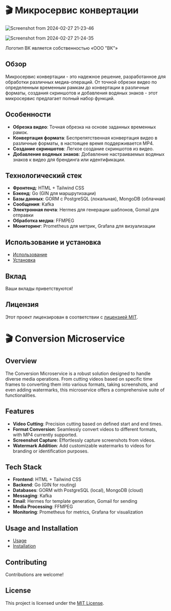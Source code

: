 # 🎬 Микросервис конвертации


![Screenshot from 2024-02-27 21-23-46](https://github.com/shuklarituparn/Conversion-Microservice/assets/66947051/ce4cfde8-0c11-496b-be62-4c3f73e8206c)

![Screenshot from 2024-02-27 21-24-35](https://github.com/shuklarituparn/Conversion-Microservice/assets/66947051/6085f17c-e6c9-41a7-86bf-e1a5efada1f5)

Логотип ВК является собственностью «ООО "ВК"»

## Обзор

Микросервис конвертации - это надежное решение, разработанное для обработки различных медиа-операций. От точной обрезки видео по определенным временным рамкам до конвертации в различные форматы, создания скриншотов и добавления водяных знаков - этот микросервис предлагает полный набор функций.

## Особенности

- **Обрезка видео**: Точная обрезка на основе заданных временных рамок.
- **Конвертация формата**: Беспрепятственная конвертация видео в различные форматы, в настоящее время поддерживается MP4.
- **Создание скриншотов**: Легкое создание скриншотов из видео.
- **Добавление водяных знаков**: Добавление настраиваемых водяных знаков к видео для брендинга или идентификации.

## Технологический стек

- **Фронтенд**: HTML + Tailwind CSS
- **Бэкенд**: Go (GIN для маршрутизации)
- **Базы данных**: GORM с PostgreSQL (локальная), MongoDB (облачная)
- **Сообщения**: Kafka
- **Электронная почта**: Hermes для генерации шаблонов, Gomail для отправки
- **Обработка медиа**: FFMPEG
- **Мониторинг**: Prometheus для метрик, Grafana для визуализации

## Использование и установка

- [Использование](docs/usage.md)
- [Установка](docs/setup.md)


## Вклад

Ваши вклады приветствуются!

## Лицензия

Этот проект лицензирован в соответствии с [лицензией MIT](LICENSE).




# 🎬 Conversion Microservice


## Overview

The Conversion Microservice is a robust solution designed to handle diverse media operations. From cutting videos based on specific time frames to converting them into various formats, taking screenshots, and even adding watermarks, this microservice offers a comprehensive suite of functionalities.

## Features

- **Video Cutting**: Precision cutting based on defined start and end times.
- **Format Conversion**: Seamlessly convert videos to different formats, with MP4 currently supported.
- **Screenshot Capture**: Effortlessly capture screenshots from videos.
- **Watermark Addition**: Add customizable watermarks to videos for branding or identification purposes.

## Tech Stack

- **Frontend**: HTML + Tailwind CSS
- **Backend**: Go (GIN for routing)
- **Databases**: GORM with PostgreSQL (local), MongoDB (cloud)
- **Messaging**: Kafka
- **Email**: Hermes for template generation, Gomail for sending
- **Media Processing**: FFMPEG
- **Monitoring**: Prometheus for metrics, Grafana for visualization

## Usage and Installation

- [Usage](docs/usage.md)
- [Installation](docs/usage.md)

## Contributing

Contributions are welcome!

## License

This project is licensed under the [MIT License](LICENSE).